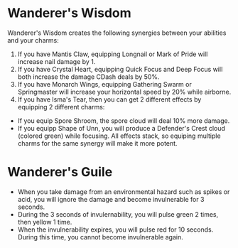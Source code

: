 # Wanderer's Wisdom
Wanderer's Wisdom creates the following synergies between your abilities and your charms:
1. If you have Mantis Claw, equipping Longnail or Mark of Pride will increase nail damage by 1.
2. If you have Crystal Heart, equipping Quick Focus and Deep Focus will both increase the damage CDash deals by 50%.
3. If you have Monarch Wings, equipping Gathering Swarm or Springmaster will increase your horizontal speed by 20% while airborne.
4. If you have Isma's Tear, then you can get 2 different effects by equipping 2 different charms:
 - If you equip Spore Shroom, the spore cloud will deal 10% more damage.
 - If you equipp Shape of Unn, you will produce a Defender's Crest cloud (colored green) while focusing.
All effects stack, so equiping multiple charms for the same synergy will make it more potent.

# Wanderer's Guile
 - When you take damage from an environmental hazard such as spikes or acid, you will ignore the damage and become invulnerable for 3 seconds.
 - During the 3 seconds of invulernability, you will pulse green 2 times, then yellow 1 time.
 - When the invulnerability expires, you will pulse red for 10 seconds. During this time, you cannot become invulnerable again.
